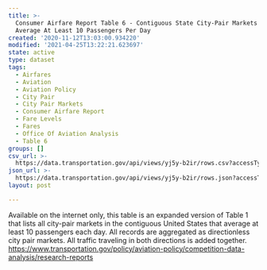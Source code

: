 ```yaml
---
title: >-
  Consumer Airfare Report Table 6 - Contiguous State City-Pair Markets That
  Average At Least 10 Passengers Per Day
created: '2020-11-12T13:03:00.934220'
modified: '2021-04-25T13:22:21.623697'
state: active
type: dataset
tags:
  - Airfares
  - Aviation
  - Aviation Policy
  - City Pair
  - City Pair Markets
  - Consumer Airfare Report
  - Fare Levels
  - Fares
  - Office Of Aviation Analysis
  - Table 6
groups: []
csv_url: >-
  https://data.transportation.gov/api/views/yj5y-b2ir/rows.csv?accessType=DOWNLOAD
json_url: >-
  https://data.transportation.gov/api/views/yj5y-b2ir/rows.json?accessType=DOWNLOAD
layout: post

---
```

Available on the internet only, this table is an expanded version of Table 1 that lists all city-pair markets in the contiguous United States that average at least 10 passengers each day.  All records are aggregated as directionless city pair markets.  All traffic traveling in both directions is added together.
https://www.transportation.gov/policy/aviation-policy/competition-data-analysis/research-reports
